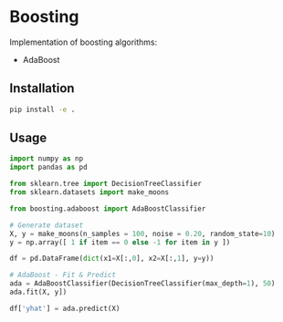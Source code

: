 # Boosting

Implementation of boosting algorithms:

- AdaBoost

## Installation

```bash
pip install -e .
```

## Usage

```python
import numpy as np
import pandas as pd

from sklearn.tree import DecisionTreeClassifier
from sklearn.datasets import make_moons

from boosting.adaboost import AdaBoostClassifier

# Generate dataset
X, y = make_moons(n_samples = 100, noise = 0.20, random_state=10)
y = np.array([ 1 if item == 0 else -1 for item in y ])

df = pd.DataFrame(dict(x1=X[:,0], x2=X[:,1], y=y))

# AdaBoost - Fit & Predict
ada = AdaBoostClassifier(DecisionTreeClassifier(max_depth=1), 50)
ada.fit(X, y])

df['yhat'] = ada.predict(X)
```